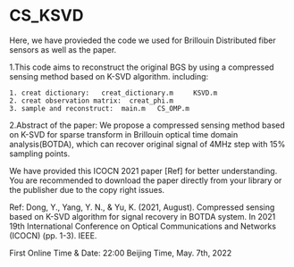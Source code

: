 # CS_KSVD
Here, we have provieded the code we used for Brillouin Distributed fiber sensors as well as the paper. 
  
  1.This code aims to reconstruct the original BGS by using  a compressed sensing method based on K-SVD algorithm.
    including:
    
    1. creat dictionary:   creat_dictionary.m     KSVD.m
    2. creat observation matrix:  creat_phi.m
    3. sample and reconstruct:  main.m   CS_OMP.m
    
  2.Abstract of the paper: We propose a compressed sensing method based on K-SVD for sparse transform in Brillouin optical time domain analysis(BOTDA), which can recover     original signal of 4MHz step with 15% sampling points.

We have provided this ICOCN 2021 paper [Ref] for better understanding. You are recommended to download the paper directly from your library or the publisher due to the copy right issues.

Ref: Dong, Y., Yang, Y. N., & Yu, K. (2021, August). Compressed sensing based on K-SVD algorithm for signal recovery in BOTDA system. In 2021 19th International Conference on Optical Communications and Networks (ICOCN) (pp. 1-3). IEEE.

First Online Time & Date: 22:00 Beijing Time, May. 7th, 2022
